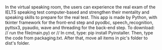 In the virtual speaking room, the users can experience the real exam of the IELTS speaking test computer-based and strengthen their mentality and speaking skills to prepare for the real test. This app is made by Python, with tkinter framework for the front-end step and pyodbc, speech_recognition, pyttsx3, pyaudio, wave and threading for the back-end step.
To download: 
// run the file(main.py)
or
// In cmd, type: pip install Pyinstaller. Then, type the code from packaging.txt. After that, move all items in pic's folder to dist's folder. 
